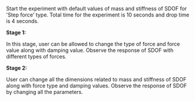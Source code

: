 Start the experiment with default values of mass and stiffness of SDOF for 'Step force' type. Total time for the experiment is 10 seconds and drop time is 4 seconds.

**Stage 1:**

In this stage, user can be allowed to change the type of force and force value along with damping value. Observe the response of SDOF with different types of forces.

**Stage 2:**

User can change all the dimensions related to mass and stiffness of SDOF along with force type and damping values. Observe the response of SDOF by changing all the parameters.

